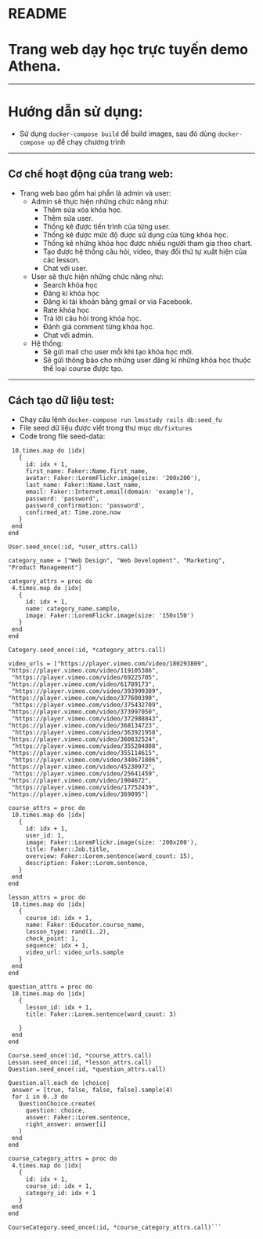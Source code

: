 # README

# Trang web dạy học trực tuyến demo Athena.
---
# Hướng dẫn sử dụng:
- Sử dụng `docker-compose build` để build images, sau đó dùng `docker-compose up` để chạy chương trình
---
## Cơ chế hoạt động của trang web:
- Trang web bao gồm hai phần là admin và user:
  - Admin sẽ thực hiện những chức năng như:
    - Thêm sửa xóa khóa học.
    - Thêm sửa user.
    - Thống kê được tiến trình của từng user.
    - Thống kê được mức độ được sử dụng của từng khóa học.
    - Thống kê những khóa học được nhiều người tham gia theo chart.
    - Tạo được hệ thống câu hỏi, video, thay đổi thứ tự xuất hiện của các lesson.
    - Chat với user.
  - User sẽ thực hiện những chức năng như:
    - Search khóa học
    - Đăng kí khóa học
    - Đăng kí tài khoản bằng gmail or via Facebook.
    - Rate khóa học
    - Trả lời câu hỏi trong khóa học.
    - Đánh giá comment từng khóa học.
    - Chat với admin.
  - Hệ thống:
    - Sẽ gửi mail cho user mỗi khi tạo khóa học mới.
    - Sẽ gửi thông báo cho những user đăng kí những khóa học thuộc thể loại course được tạo.
---
## Cách tạo dữ liệu test:
 - Chạy câu lệnh `docker-compose run lmsstudy rails db:seed_fu`
 - File seed dữ liệu được viết trong thư mục `db/fixtures`
 - Code trong file seed-data:
 ```user_attrs = proc do
  10.times.map do |idx|
    {
      id: idx + 1,
      first_name: Faker::Name.first_name,
      avatar: Faker::LoremFlickr.image(size: '200x200'),
      last_name: Faker::Name.last_name,
      email: Faker::Internet.email(domain: 'example'),
      password: 'password',
      password_confirmation: 'password',
      confirmed_at: Time.zone.now
    }
  end
end

User.seed_once(:id, *user_attrs.call)

category_name = ["Web Design", "Web Development", "Marketing", "Product Management"]

category_attrs = proc do
  4.times.map do |idx|
    {
      id: idx + 1,
      name: category_name.sample,
      image: Faker::LoremFlickr.image(size: '150x150')
    }
  end
end

Category.seed_once(:id, *category_attrs.call)

video_urls = ["https://player.vimeo.com/video/180293809", "https://player.vimeo.com/video/119105386",
  "https://player.vimeo.com/video/69225705", "https://player.vimeo.com/video/61789173",
  "https://player.vimeo.com/video/393999309", "https://player.vimeo.com/video/377600390",
  "https://player.vimeo.com/video/375432709", "https://player.vimeo.com/video/373997050",
  "https://player.vimeo.com/video/372988843", "https://player.vimeo.com/video/368134723",
  "https://player.vimeo.com/video/363921958", "https://player.vimeo.com/video/360832524",
  "https://player.vimeo.com/video/355204808", "https://player.vimeo.com/video/355114615",
  "https://player.vimeo.com/video/348671806", "https://player.vimeo.com/video/45230972",
  "https://player.vimeo.com/video/25641459", "https://player.vimeo.com/video/1904672",
  "https://player.vimeo.com/video/17752439", "https://player.vimeo.com/video/369095"]

course_attrs = proc do
  10.times.map do |idx|
    {
      id: idx + 1,
      user_id: 1,
      image: Faker::LoremFlickr.image(size: '200x200'),
      title: Faker::Job.title,
      overview: Faker::Lorem.sentence(word_count: 15),
      description: Faker::Lorem.sentence,
    }
  end
end

lesson_attrs = proc do
  10.times.map do |idx|
    {
      course_id: idx + 1,
      name: Faker::Educator.course_name,
      lesson_type: rand(1..2),
      check_point: 1,
      sequence: idx + 1,
      video_url: video_urls.sample
    }
  end
end

question_attrs = proc do
  10.times.map do |idx|
    {
      lesson_id: idx + 1,
      title: Faker::Lorem.sentence(word_count: 3)

    }
  end
end

Course.seed_once(:id, *course_attrs.call)
Lesson.seed_once(:id, *lesson_attrs.call)
Question.seed_once(:id, *question_attrs.call)

Question.all.each do |choice|
  answer = [true, false, false, false].sample(4)
  for i in 0..3 do
    QuestionChoice.create(
      question: choice,
      answer: Faker::Lorem.sentence,
      right_answer: answer[i]
    )
  end
end

course_category_attrs = proc do
  4.times.map do |idx|
    {
      id: idx + 1,
      course_id: idx + 1,
      category_id: idx + 1
    }
  end
end

CourseCategory.seed_once(:id, *course_category_attrs.call)```
